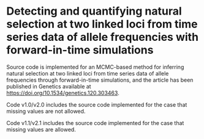 # Detecting and quantifying natural selection at two linked loci from time series data of allele frequencies with forward-in-time simulations
Source code is implemented for an MCMC-based method for inferring natural selection at two linked loci from time series data of allele frequencies through forward-in-time simulations, and the article has been published in Genetics available at https://doi.org/10.1534/genetics.120.303463.

Code v1.0/v2.0 includes the source code implemented for the case that missing values are not allowed.

Code v1.1/v2.1 includes the source code implemented for the case that missing values are allowed.
